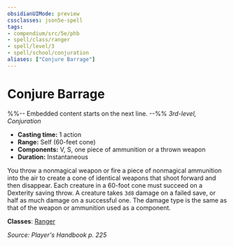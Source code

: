 ```yaml
---
obsidianUIMode: preview
cssclasses: json5e-spell
tags:
- compendium/src/5e/phb
- spell/class/ranger
- spell/level/3
- spell/school/conjuration
aliases: ["Conjure Barrage"]
---
```

# Conjure Barrage
%%-- Embedded content starts on the next line. --%%
*3rd-level, Conjuration*  

- **Casting time:** 1 action
- **Range:** Self (60-feet cone)
- **Components:** V, S, one piece of ammunition or a thrown weapon
- **Duration:** Instantaneous

You throw a nonmagical weapon or fire a piece of nonmagical ammunition into the air to create a cone of identical weapons that shoot forward and then disappear. Each creature in a 60-foot cone must succeed on a Dexterity saving throw. A creature takes `3d8` damage on a failed save, or half as much damage on a successful one. The damage type is the same as that of the weapon or ammunition used as a component.

**Classes**: [Ranger](compendium/classes/ranger.md)

*Source: Player's Handbook p. 225*